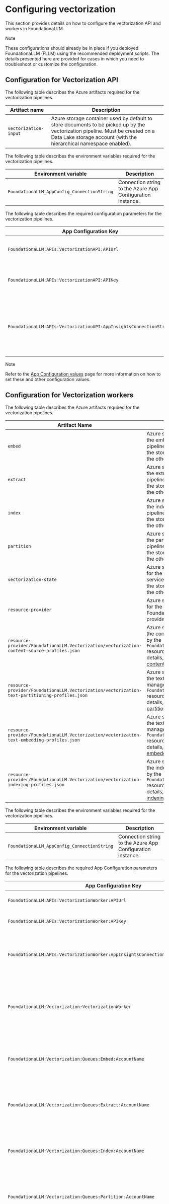 # Configuring vectorization

This section provides details on how to configure the vectorization API and workers in FoundationaLLM.

> [!NOTE]
> These configurations should already be in place if you deployed FoundationaLLM (FLLM) using the recommended deployment scripts.
> The details presented here are provided for cases in which you need to troubleshoot or customize the configuration.

## Configuration for Vectorization API

The following table describes the Azure artifacts required for the vectorization pipelines.

| Artifact name | Description |
| --- | --- |
| `vectorization-input` | Azure storage container used by default to store documents to be picked up by the vectorization pipeline. Must be created on a Data Lake storage account (with the hierarchical namespace enabled). |

The following table describes the environment variables required for the vectorization pipelines.

Environment variable | Description
--- | ---
`FoundationaLLM_AppConfig_ConnectionString` | Connection string to the Azure App Configuration instance.

The following table describes the required configuration parameters for the vectorization pipelines.

| App Configuration Key | Default Value | Description |
| --- | --- | --- |
| `FoundationaLLM:APIs:VectorizationAPI:APIUrl` | | The URL of the vectorization API. |
| `FoundationaLLM:APIs:VectorizationAPI:APIKey` | Key Vault secret name: `foundationallm-apis-vectorizationapi-apikey` | The API key of the vectorization API. |
| `FoundationaLLM:APIs:VectorizationAPI:AppInsightsConnectionString` | Key Vault secret name: `foundationallm-app-insights-connection-string` | The connection string to the Application Insights instance used by the vectorization API. |

> [!NOTE]
> Refer to the [App Configuration values](../../deployment/app-configuration-values.md) page for more information on how to set these and other configuration values.

## Configuration for Vectorization workers

The following table describes the Azure artifacts required for the vectorization pipelines.

| Artifact Name | Description |
| --- | --- |
| `embed` | Azure storage queue used for the embed vectorization pipeline. Can be created on the storage account used for the other queues. |
| `extract` | Azure storage queue used for the extract vectorization pipeline. Can be created on the storage account used for the other queues. |
| `index` | Azure storage queue used for the index vectorization pipeline. Can be created on the storage account used for the other queues. |
| `partition` | Azure storage queue used for the partition vectorization pipeline. Can be created on the storage account used for the other queues. |
| `vectorization-state` | Azure storage container used for the vectorization state service. Can be created on the storage account used for the other queues. |
| `resource-provider`| Azure storage container used for the internal states of the FoundationaLLM resource providers. |
| `resource-provider/FoundationaLLM.Vectorization/vectorization-content-source-profiles.json` | Azure storage blob used for the content sources managed by the `FoundationaLLM.Vectorization` resource provider. For more details, see [vectorization content source profiles](vectorization-profiles.md#content-source-profiles).
| `resource-provider/FoundationaLLM.Vectorization/vectorization-text-partitioning-profiles.json` | Azure storage blob used for the text partitioning profiles managed by the `FoundationaLLM.Vectorization` resource provider. For more details, see [vectorization text partitioning profiles](vectorization-profiles.md#text-partitioning-profiles).
| `resource-provider/FoundationaLLM.Vectorization/vectorization-text-embedding-profiles.json` | Azure storage blob used for the text embedding profiles managed by the `FoundationaLLM.Vectorization` resource provider. For more details, see [vectorization text embedding profiles](vectorization-profiles.md#text-embedding-profiles).
| `resource-provider/FoundationaLLM.Vectorization/vectorization-indexing-profiles.json` | Azure storage blob used for the indexing profiles managed by the `FoundationaLLM.Vectorization` resource provider. For more details, see [vectorization indexing profiles](vectorization-profiles.md#indexing-profiles).

The following table describes the environment variables required for the vectorization pipelines.

| Environment variable | Description |
| --- | --- |
| `FoundationaLLM_AppConfig_ConnectionString` | Connection string to the Azure App Configuration instance. |

The following table describes the required App Configuration parameters for the vectorization pipelines.

| App Configuration Key | Default Value | Description |
| --- | --- | --- |
| `FoundationaLLM:APIs:VectorizationWorker:APIUrl` | | The URL of the vectorization worker API. |
| `FoundationaLLM:APIs:VectorizationWorker:APIKey` | Key Vault secret name: `foundationallm-apis-vectorizationworker-apikey` | The API key of the vectorization worker API. |
| `FoundationaLLM:APIs:VectorizationWorker:AppInsightsConnectionString` | Key Vault secret name: `foundationallm-app-insights-connection-string` | The connection string to the Application Insights instance used by the vectorization worker API. |
| `FoundationaLLM:Vectorization:VectorizationWorker` | | The settings used by each instance of the vectorization worker service. For more details, see [default vectorization worker settings](#default-vectorization-worker-settings). |
| `FoundationaLLM:Vectorization:Queues:Embed:AccountName` | | The account name of the Azure Storage account used for the embed vectorization queue. |
| `FoundationaLLM:Vectorization:Queues:Extract:AccountName` | | The account name of the Azure Storage account used for the extract vectorization queue. |
| `FoundationaLLM:Vectorization:Queues:Index:AccountName` | | The account name of the Azure Storage account used for the index vectorization queue. |
| `FoundationaLLM:Vectorization:Queues:Partition:AccountName` | | The account name of the Azure Storage account used for the partition vectorization queue. |
| `FoundationaLLM:Vectorization:StateService:Storage:AuthenticationType` | | The authentication type used to connect to the underlying storage. Can be one of `AzureIdentity`, `AccountKey`, or `ConnectionString`. |
| `FoundationaLLM:Vectorization:ResourceProviderService:Storage:AuthenticationType` | | The authentication type used to connect to the underlying storage. Can be one of `AzureIdentity`, `AccountKey`, or `ConnectionString`. |
| `FoundationaLLM:Vectorization:ResourceProviderService:Storage:ConnectionString` | Key Vault secret name: `foundationallm-vectorization-resourceprovider-storage-connectionstring` | The connection string to the Azure Storage account used for the vectorization state service. |
| `FoundationaLLM:Vectorization:SemanticKernelTextEmbeddingService:APIKey` | Key Vault secret name: `foundationallm-vectorization-semantickerneltextembedding-openai-apikey` | The API key used to connect to the Azure OpenAI service.
| `FoundationaLLM:Vectorization:SemanticKernelTextEmbeddingService:AuthenticationType` | | The authentication type used to connect to the Azure OpenAI service. Can be one of `AzureIdentity` or `APIKey`.
| `FoundationaLLM:Vectorization:SemanticKernelTextEmbeddingService:DeploymentName` | | The name of the Azure OpenAI model deployment. The default value is `embeddings`.
| `FoundationaLLM:Vectorization:SemanticKernelTextEmbeddingService:Endpoint` | | The endpoint of the Azure OpenAI service.
| `FoundationaLLM:Vectorization:AzureAISearchIndexingService:APIKey` | Key Vault secret name: `foundationallm-vectorization-azureaisearch-apikey` | The API key used to connect to the Azure OpenAI service.
| `FoundationaLLM:Vectorization:AzureAISearchIndexingService:AuthenticationType` | | The authentication type used to connect to the Azure OpenAI service. Can be one of `AzureIdentity` or `APIKey`.
| `FoundationaLLM:Vectorization:AzureAISearchIndexingService:Endpoint` | | The endpoint of the Azure OpenAI service.

> [!NOTE]
> Refer to the [App Configuration values](../../app-configuration-values.md) page for more information on how to set these and other configuration values.

The following table describes the external content used by the vectorization worker to initialize:

| Uri | Description |
| --- | --- |
| `https://openaipublic.blob.core.windows.net/encodings/cl100k_base.tiktoken` | The public Azure Blob Storage account used to download the OpenAI BPE ranking files. |

> [!NOTE]
> The vectorization worker must be able to open HTTPS connections to the external content listed above.

### Default vectorization worker settings

The default settings for the vectorization worker are stored in the `FoundationaLLM:Vectorization:VectorizationWorker` App Configuration key. The default structure for this key is:

```json
{
    "RequestManagers": [
        {
            "RequestSourceName": "extract",
            "MaxHandlerInstances": 1,
            "QueueProcessingPace": 5,
            "QueuePollingInterval": 60,
            "QueueMaxNumberOfRetries": 5
        },
        {
            "RequestSourceName": "partition",
            "MaxHandlerInstances": 1,
            "QueueProcessingPace": 5,
            "QueuePollingInterval": 60,
            "QueueMaxNumberOfRetries": 5
        },
        {
            "RequestSourceName": "embed",
            "MaxHandlerInstances": 1,
            "QueueProcessingPace": 5,
            "QueuePollingInterval": 60,
            "QueueMaxNumberOfRetries": 5
        },
        {
            "RequestSourceName": "index",
            "MaxHandlerInstances": 1,
            "QueueProcessingPace": 5,
            "QueuePollingInterval": 60,
            "QueueMaxNumberOfRetries": 5
        }
    ],
    "RequestSources": [
        {
            "Name": "extract",
            "AccountName": "{{accountName}}",
            "VisibilityTimeoutSeconds": 600
        },
        {
            "Name": "partition",
            "AccountName": "{{accountName}}",
            "VisibilityTimeoutSeconds": 600
        },
        {
            "Name": "embed",
            "AccountName": "{{accountName}}",
            "VisibilityTimeoutSeconds": 600
        },
        {
            "Name": "index",
            "AccountName": "{{accountName}}",
            "VisibilityTimeoutSeconds": 600
        }
    ],
    "QueuingEngine": "AzureStorageQueue"
}
```

The following table provides details about the configuration parameters:

| Parameter | Description |
| --- | --- |
| `RequestManagers` | The list of request managers used by the vectorization worker. Each request manager is responsible for managing the execution of vectorization pipelines for a specific vectorization step. The configuration must include all request managers. |
| `RequestManagers.MaxHandlerInstances` | The maximum number of request handlers that process requests for the specified request source. By default, the value is 1. You can change the value to increase the processing capacity of each vectorization worker instance. The value applies to all istances of the vectorization worker. NOTE: It is important to align the value of this setting with the level of compute and memory resources allocated to the individual vectorization worker instances. |
| `RequestManagers.QueueProcessingPace` | **Optional** The delay in seconds to wait between requests after a request has been processed. The default value is 5. |
| `RequestManagers.QueuePollingInterval` | **Optional** The polling interval in seconds, this is the amount of time to wait if the previous check on the queue had no items. The default value is 60. |
| `RequestManagers.QueueMaxNumberOfRetries` | **Optional** The maximum number of retries to attempt to process a request before being removed from the queue. The default value is 5. |
| `RequestSources` | The list of request sources used by the vectorization worker. Each request source is responsible for managing the requests for a specific vectorization step. The configuration must include all request sources. |
| `RequestSources.VisibilityTimeoutSeconds` | In the case of queue-based request sources (the default for the vectorization worker), specifies the time in seconds until a dequeued vectorization step request must be executed. During this timeout, the message will not be visible to other handler instances within the same worker or from other worker instances. If the handler fails to process the vectorization step request successfully and remove it from the queue within the specified timeout, the message will become visibile again. The default value is 600 seconds and should not be changed.|